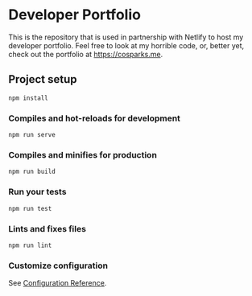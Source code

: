 # Developer Portfolio

This is the repository that is used in partnership with Netlify to host my developer portfolio. Feel free to look at my horrible code, or, better yet, check out the portfolio at https://cosparks.me.

## Project setup
```
npm install
```

### Compiles and hot-reloads for development
```
npm run serve
```

### Compiles and minifies for production
```
npm run build
```

### Run your tests
```
npm run test
```

### Lints and fixes files
```
npm run lint
```

### Customize configuration
See [Configuration Reference](https://cli.vuejs.org/config/).
